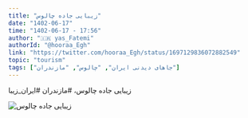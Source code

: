 ```yaml
---
title: "زیبایی جاده چالوس"
date: "1402-06-17"
time: "1402-06-17 - 17:56"
author: "🇮🇷 yas_Fatemi"
authorId: "@hooraa_Egh"
link: "https://twitter.com/hooraa_Egh/status/1697129836072882549"
topic: "tourism"
tags: ["جاهای دیدنی ایران", "چالوس", "مازندران"]
---
```


زیبایی جاده چالوس،
#مازندران
#ایران_زیبا

![زیبایی جاده چالوس](/posts/tourism/zibayi-jadeh-chalous.webp)
